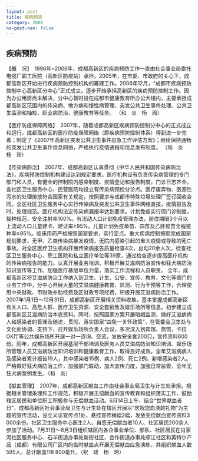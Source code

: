 ```yaml
---
layout: post
title: 疾病预防
category: 2008
no-post-nav: false
---
```


##  疾病预防

【概　况】　1996年~2006年，成都高新区的疾病预防工作一直由社会事业局委托电缆厂职工医院（高新区防疫站）承担。2005年，在市委、市政府的关心下，成都高新区开始进行疾病预防控制机构的筹建工作。2006年12月，“成都市疾病预防控制中心高新区分中心”正式成立，逐步开始承担高新区的疾病预防控制工作。因为办公用房尚未解决，分中心暂时设在成都市健康教育所办公大楼内，主要承担成都高新区范围内的传染病、地方病和慢性病管理、突发公共卫生事件处理、公共卫生监测和抽检、职业病防治、健康教育等任务。
（和　炎　杨　玲）
 
【医疗防疫保障网络】　2007年，随着成都高新区疾病预防控制分中心的正式成立和运行，成都高新区的医疗防疫保障网络（即疾病预防控制体系）得到进一步完善；制定了《2007年高新区突发公共卫生事件应急工作评估方案》；继续保持通畅的突发公共卫生事件信息网络，严格执行疫情通报和信息发布制度。
（和　炎　杨　玲）
 
【传染病防治】　2007年，成都高新区认真贯彻《中华人民共和国传染病防治法》，疾病预防控制机构建设达到规定要求。医疗机构设有负责传染病管理的专门部门和人员，有健全的控制院内感染制度、疫情登记和报告制度，门诊日志齐全。各社区卫生服务中心、民营医院均设立有传染病预检分诊点。医疗废弃物、医源性污水的处理排放符合国家有关规定，按照要求与成都市特殊垃圾处理厂签订回收合同。全区社区卫生服务中心实行传染病及突发公共卫生事件网络直报，疫情报告及时，处理规范。医疗机构法定传染病漏报率达到要求。计划免疫实行周门诊制度，接种规范，安全注射率100%。有流动人口计划免疫管理办法，居住期限3个月以上流动人口儿童建卡、建证率≥95%。儿童计划免疫单苗、四苗及乙肝疫苗全程接种率≥95%。临床用药严格按照国家要求，实行定点。重大疾病控制按期完成国家规划要求，无甲、乙类传染病暴发疫情，无院内感染引起的重大疫情或导致的死亡事故。对全区医疗卫生机构开展传染病报告质量检查4次，出动20余人次，检查社区卫生服务中心、职工医院和私立医疗单位等39家，通过检查逐步提高医疗机构的传染病报告的能力。认真开展业务培训，积极开展艾滋病防治宣传和狂犬病防治知识宣传等工作。加强医疗基层单位力量，落实工作流程和人员职责。
全年，成都高新区将艾滋病防治工作纳入到卫生、计生、公安、宣传、教育、文化等部门的业务工作中，分中心开展大量的艾滋病健康教育、监测、行为干预等工作，合理使用中央财政、市财政补助经费及区财政专项经费，积极开展艾滋病防治工作。2007年1月1日～12月31日，成都高新区开展相关资料收集，基本掌握成都高新区有关人口、高危人群、医疗卫生资源、安全套销售及娱乐场所等信息，初步建立成都高新区艾滋病防治本底资料。同时，按照国家方案开展暗娼监测，做好艾滋病病人和感染者的管理及随访，贯彻、落实国家“四免一关怀政策”，在管委会卫生处与文化处协调、支持下，召开娱乐场所负责人会议，多次深入到宾馆、旅馆、卡拉OK厅等公共娱乐场所开展一对一咨询、交流，发放安全套200只，宣传资料600份。同年，成都高新区开展基层干部培训及医务人员艾滋病防治知识培训、娱乐场所管理人员艾滋病防治知识培训和健康教育工作，取得良好成效。全年艾滋病病人及感染者累计报告19人，其中感染者15例、病人2例、死亡2例，新增感染者2人。严格做好狂犬病防治工作，加强部门联动，加大宣传力度，加强日常监管，全年无狂犬病案例发生。（和　炎）
 
【献血管理】　2007年，成都高新区献血工作由社会事业局卫生与计生处承担。根据相关管理条理和工作规范，积极开展无偿献血的宣传教育和组织落实工作，鼓励辖区居民和单位职工积极参与无偿献血活动。6月14日上午，结合“世界献血者日”，成都高新区社会事业局卫生与计生处在辖区开展以“庆祝您血液的礼物”为主题的宣传活动，设立义诊宣传点1处，悬挂宣传横幅2幅，发放无偿献血宣传资料3 000余份。社区卫生服务中心医生2人、自愿无偿献血者10人、社区居民200余人参加了活动。7月31日～8月3日组织辖区内各企事业单位、部队、社区居民在肖家河社区服务中心、石羊街道办事处新街社区、合作街道办事处顺江社区和英特尔产品（成都）有限公司厂区内的临时献血点开展无偿献血应急演练，共组织献血人数595人，总计献血118 800毫升。（祝　政　杨　玲）
 